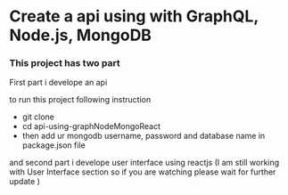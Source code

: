# Create a api using  with GraphQL, Node.js, MongoDB

<h3>This project has two part</h3>
<p>First part i develope an api </p>

to run this project following instruction
<ul>
	<li> git clone </li>
	<li> cd api-using-graphNodeMongoReact</li>
	<li> then add ur mongodb username, password and database name in package.json file</li>   
</ul>

<p>and second part i develope user interface using reactjs (I am still working with User Interface section so if you are watching please wait for further update )<p/>
